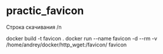 # practic_favicon

Строка скачивания /n

docker build -t favicon .
docker run --name favicon -d --rm -v /home/andrey/docker/http_wget:/favicon/ favicon
